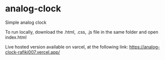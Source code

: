 # analog-clock
Simple analog clock

To run locally, download the .html, .css, .js file in the same folder and open index.html

Live hosted version available on varcel, at the following link:
https://analog-clock-rafiki007.vercel.app/
